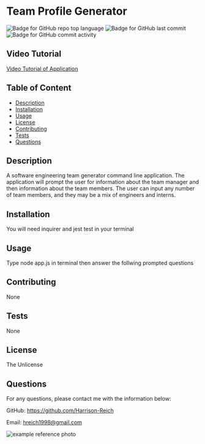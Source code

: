 
  # Team Profile Generator

  ![Badge for GitHub repo top language](https://img.shields.io/github/languages/top/LohasOT/Team-Profile-Generator?style=flat&logo=appveyor) ![Badge for GitHub last commit](https://img.shields.io/github/last-commit/LohasOT/Team-Profile-Generator?style=flat&logo=appveyor) ![Badge for GitHub commit activity](https://img.shields.io/github/commit-activity/w/LohasOT/Team-Profile-Generator?color=purple)

  ## Video Tutorial

  <a href="">Video Tutorial of Application</a> 

  ## Table of Content

  - [Description](#description)
  - [Installation](#installation)
  - [Usage](#usage)
  - [License](#license)
  - [Contributing](#contributing)
  - [Tests](#tests)
  - [Questions](#questions)


  ## Description
  A software engineering team generator command line application. The application will prompt the user for information about the team manager and then information about the team members. The user can input any number of team members, and they may be a mix of engineers and interns.

  ## Installation

  You will need inquirer and jest test in your terminal

  ## Usage

  Type node app.js in terminal then answer the follwing prompted questions

  ## Contributing

  None

  ## Tests

  None

  ## License

  The Unlicense

  ## Questions

  For any questions, please contact me with the information below:

  GitHub: https://github.com/Harrison-Reich

  Email: hreich1998@gmail.com

  <img src = "https://user-images.githubusercontent.com/91640571/145536333-0cb34d6d-b49a-45b6-8774-874f984c545f.png" alt="example reference photo">